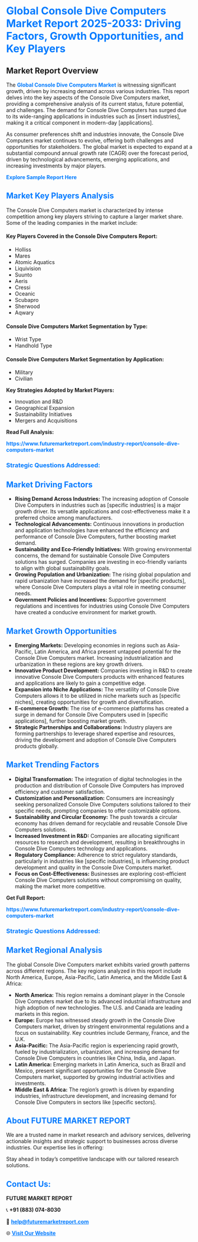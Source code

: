 <h1 style="color: #007BFF;">Global Console Dive Computers Market Report 2025-2033: Driving Factors, Growth Opportunities, and Key Players</h1>

<section id="overview">
<h2>Market Report Overview</h2>
<p>The <a href="https://www.futuremarketreport.com/industry-report/console-dive-computers-market" style="color: #007BFF; text-decoration: none;"><strong>Global Console Dive Computers Market</strong></a> is witnessing significant growth, driven by increasing demand across various industries. This report delves into the key aspects of the Console Dive Computers market, providing a comprehensive analysis of its current status, future potential, and challenges. The demand for Console Dive Computers has surged due to its wide-ranging applications in industries such as [insert industries], making it a critical component in modern-day [applications].</p>
<p>As consumer preferences shift and industries innovate, the Console Dive Computers market continues to evolve, offering both challenges and opportunities for stakeholders. The global market is expected to expand at a substantial compound annual growth rate (CAGR) over the forecast period, driven by technological advancements, emerging applications, and increasing investments by major players.</p>
</section>

<section id="overview">
<p><a href="https://www.futuremarketreport.com/request-sample/reportId=81491" style="color: #007BFF; text-decoration: none;"><strong>Explore Sample Report Here</strong></a></p>
</section>

<section id="key-players">
<h2 style="color: #007BFF;">Market Key Players Analysis</h2>
<p>The Console Dive Computers market is characterized by intense competition among key players striving to capture a larger market share. Some of the leading companies in the market include:</p>
<h4>Key Players Covered in the Console Dive Computers Report:</h4>
<ul><li>Holliss</li><li>Mares</li><li>Atomic Aquatics</li><li>Liquivision</li><li>Suunto</li><li>Aeris</li><li>Cressi</li><li>Oceanic</li><li>Scubapro</li><li>Sherwood</li><li>Aqwary</li></ul>
<h4>Console Dive Computers Market Segmentation by Type:</h4>
<ul><li>Wrist Type</li><li>Handhold Type</li></ul>

<h4>Console Dive Computers Market Segmentation by Application:</h4>
<ul><li>Military</li><li>Civilian</li></ul>
<p><strong>Key Strategies Adopted by Market Players:</strong></p>
<ul>
<li>Innovation and R&D</li>
<li>Geographical Expansion</li>
<li>Sustainability Initiatives</li>
<li>Mergers and Acquisitions</li>
</ul>
</section>

<section>
<p><strong>Read Full Analysis: </strong></p><a href="https://www.futuremarketreport.com/industry-report/console-dive-computers-market" style="color: #007BFF; text-decoration: none;"><strong>https://www.futuremarketreport.com/industry-report/console-dive-computers-market</strong></a>
<h3 style="color: #007BFF;">Strategic Questions Addressed:</h3>
</section>

<section id="driving-factors">
<h2 style="color: #007BFF;">Market Driving Factors</h2>
<ul>
<li><strong>Rising Demand Across Industries:</strong> The increasing adoption of Console Dive Computers in industries such as [specific industries] is a major growth driver. Its versatile applications and cost-effectiveness make it a preferred choice among manufacturers.</li>
<li><strong>Technological Advancements:</strong> Continuous innovations in production and application technologies have enhanced the efficiency and performance of Console Dive Computers, further boosting market demand.</li>
<li><strong>Sustainability and Eco-Friendly Initiatives:</strong> With growing environmental concerns, the demand for sustainable Console Dive Computers solutions has surged. Companies are investing in eco-friendly variants to align with global sustainability goals.</li>
<li><strong>Growing Population and Urbanization:</strong> The rising global population and rapid urbanization have increased the demand for [specific products], where Console Dive Computers plays a vital role in meeting consumer needs.</li>
<li><strong>Government Policies and Incentives:</strong> Supportive government regulations and incentives for industries using Console Dive Computers have created a conducive environment for market growth.</li>
</ul>
</section>

<section id="growth-opportunities">
<h2 style="color: #007BFF;">Market Growth Opportunities</h2>
<ul>
<li><strong>Emerging Markets:</strong> Developing economies in regions such as Asia-Pacific, Latin America, and Africa present untapped potential for the Console Dive Computers market. Increasing industrialization and urbanization in these regions are key growth drivers.</li>
<li><strong>Innovative Product Development:</strong> Companies investing in R&D to create innovative Console Dive Computers products with enhanced features and applications are likely to gain a competitive edge.</li>
<li><strong>Expansion into Niche Applications:</strong> The versatility of Console Dive Computers allows it to be utilized in niche markets such as [specific niches], creating opportunities for growth and diversification.</li>
<li><strong>E-commerce Growth:</strong> The rise of e-commerce platforms has created a surge in demand for Console Dive Computers used in [specific applications], further boosting market growth.</li>
<li><strong>Strategic Partnerships and Collaborations:</strong> Industry players are forming partnerships to leverage shared expertise and resources, driving the development and adoption of Console Dive Computers products globally.</li>
</ul>
</section>

<section id="trending-factors">
<h2 style="color: #007BFF;">Market Trending Factors</h2>
<ul>
<li><strong>Digital Transformation:</strong> The integration of digital technologies in the production and distribution of Console Dive Computers has improved efficiency and customer satisfaction.</li>
<li><strong>Customization and Personalization:</strong> Consumers are increasingly seeking personalized Console Dive Computers solutions tailored to their specific needs, prompting companies to offer customizable options.</li>
<li><strong>Sustainability and Circular Economy:</strong> The push towards a circular economy has driven demand for recyclable and reusable Console Dive Computers solutions.</li>
<li><strong>Increased Investment in R&D:</strong> Companies are allocating significant resources to research and development, resulting in breakthroughs in Console Dive Computers technology and applications.</li>
<li><strong>Regulatory Compliance:</strong> Adherence to strict regulatory standards, particularly in industries like [specific industries], is influencing product development and quality in the Console Dive Computers market.</li>
<li><strong>Focus on Cost-Effectiveness:</strong> Businesses are exploring cost-efficient Console Dive Computers solutions without compromising on quality, making the market more competitive.</li>
</ul>
</section>

<section>
<p><strong>Get Full Report: </strong></p><a href="https://www.futuremarketreport.com/industry-report/console-dive-computers-market" style="color: #007BFF; text-decoration: none;"><strong>https://www.futuremarketreport.com/industry-report/console-dive-computers-market</strong></a>
<h3 style="color: #007BFF;">Strategic Questions Addressed:</h3>
</section>


<section id="regional-analysis">
<h2 style="color: #007BFF;">Market Regional Analysis</h2>
<p>The global Console Dive Computers market exhibits varied growth patterns across different regions. The key regions analyzed in this report include North America, Europe, Asia-Pacific, Latin America, and the Middle East & Africa:</p>
<ul>
<li><strong>North America:</strong> This region remains a dominant player in the Console Dive Computers market due to its advanced industrial infrastructure and high adoption of new technologies. The U.S. and Canada are leading markets in this region.</li>
<li><strong>Europe:</strong> Europe has witnessed steady growth in the Console Dive Computers market, driven by stringent environmental regulations and a focus on sustainability. Key countries include Germany, France, and the U.K.</li>
<li><strong>Asia-Pacific:</strong> The Asia-Pacific region is experiencing rapid growth, fueled by industrialization, urbanization, and increasing demand for Console Dive Computers in countries like China, India, and Japan.</li>
<li><strong>Latin America:</strong> Emerging markets in Latin America, such as Brazil and Mexico, present significant opportunities for the Console Dive Computers market, supported by growing industrial activities and investments.</li>
<li><strong>Middle East & Africa:</strong> The region’s growth is driven by expanding industries, infrastructure development, and increasing demand for Console Dive Computers in sectors like [specific sectors].</li>
</ul>
</section>

<footer>
<h2 style="color: #007BFF;">About FUTURE MARKET REPORT</h2>
<p>We are a trusted name in market research and advisory services, delivering actionable insights and strategic support to businesses across diverse industries. Our expertise lies in offering:</p>

<p>Stay ahead in today’s competitive landscape with our tailored research solutions.</p>

<h2 style="color: #007BFF;">Contact Us:</h2>
<p><strong>FUTURE MARKET REPORT</strong></p>
<p>📞 <strong>+91 (883) 074-8030</strong></p>
<p>📧 <strong><a href="mailto:help@futuremarketreport.com" style="color: #007BFF;">help@futuremarketreport.com</a></strong></p>
<p>🌐 <strong><a href="https://www.futuremarketreport.com/" style="color: #007BFF;">Visit Our Website</a></strong></p>
</footer>